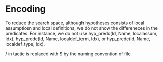 # Encoding
To reduce the search space, although hypotheses consists of local assumptiosn and local definitions, we do not show the differeneces in the predicates. For instance, we do not use hyp_predc(Id, Name, localassum, Idx), hyp_predc(Id, Name, localdef_term, Idx), or hyp_predc(Id, Name, localdef_type, Idx).

/ in tactic is replaced with $ by the naming convention of file.
